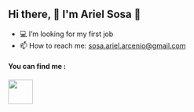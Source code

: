 ## Hi there, :high_brightness: I'm Ariel Sosa :high_brightness:

- 💻 I’m looking for my first job
- 📫 How to reach me: sosa.ariel.arcenio@gmail.com

#### You can find me :
<a href="https://www.linkedin.com/mwlite/in/ariel-sosa-5a0b251b5"><img src="https://cliply.co/wp-content/uploads/2021/02/372102050_LINKEDIN_ICON_TRANSPARENT_1080.gif" width="50px"></a>

<!--
<img src="https://gcdn.lanetaneta.com/wp-content/uploads/2019/10/El-GIF-est%C3%A1-muerto.-Larga-vida-al-GIF.gif" width="350px">

<img src="https://www.eluniversal.com.mx/sites/default/files/2019/08/21/logo-1162901_1920.png" width="55px">

--!>

<!--
- 🔭 I’m currently working on ...
- 🌱 I’m currently learning ...
- 👯 I’m looking to collaborate on ...
- 🤔 I’m looking for help with ...
- 💬 Ask me about ...
 ...
- 😄 Pronouns: ...
- ⚡ Fun fact: ...
--!>
